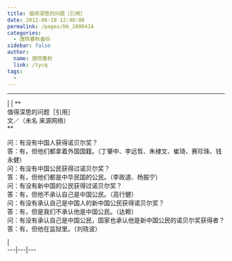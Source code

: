 ```yaml
---
title: 值得深思的问题［引用］
date: 2012-06-18 12:40:00
permalink: /pages/bb_1000414
categories: 
  - 唐院春秋备份
sidebar: false
author: 
  name: 唐院春秋
  link: /tycq
tags: 
  - 
---
```


* * *

  
|  |  **  
值得深思的问题［引用］  
文／（未名 来源网络）  
**  
  
问：有没有中国人获得诺贝尔奖？  
答：有，但他们都拿着外国国籍。（丁肇中、李远哲、朱棣文、崔琦、赛珍珠、钱永健）  
问：有没有中国公民获得过诺贝尔奖？  
答：有，但他们都是中华民国的公民。（李政道、杨振宁）  
问：有没有新中国的公民获得过诺贝尔奖？  
答：有，但他不承认自己是中国公民。（高行健）  
问：有没有承认自己是中国人的新中国公民获得诺贝尔奖？  
答：有，但是我们不承认他是中国公民。（达赖）  
问：有没有承认自己是中国公民，国家也承认他是新中国公民的诺贝尔奖获得者？  
答：有，但他在监狱里。（刘晓波）  
  
|  
---|---|---